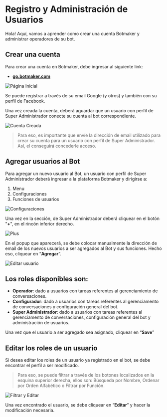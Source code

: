 # Registro y Administración de Usuarios

Hola! Aquí, vamos a aprender como crear una cuenta Botmaker y administrar operadores de su bot.

## Crear una cuenta

Para crear una cuenta en Botmaker, debe ingresar al siguiente link:

 - [**go.botmaker.com**](https://go.botmaker.com)

  ![Página Inicial](https://botmakeradmin.github.io/docs/es/imagenes/Captura%20de%20Tela%202018-08-13%20a%CC%80s%2016.45.30.png)
 
Se puede registrar a través de su email Google (y otros) y también con su perfil de Facebook.

Una vez creada la cuenta, deberá aguardar que un usuario con perfil de Super Administrador conecte su cuenta al bot correspondiente.

![Cuenta Creada](https://botmakeradmin.github.io/docs/es/imagenes/Captura%20de%20Tela%202018-08-13%20a%CC%80s%2016.46.00.png)

> Para eso, es importante que envíe la dirección de email utilizado para crear su cuenta para un usuario con perfil de Super Administrador. Así, el conseguirá concederle acceso.

## Agregar usuarios al Bot

Para agregar un nuevo usuario al Bot, un usuario con perfil de Super Administrador deberá ingresar a la plataforma Botmaker y dirigirse a:

1. Menu
2. Configuraciones
3. Funciones de usuarios
 
 
![Configuraciones](https://botmakeradmin.github.io/docs/es/imagenes/Captura%20de%20Tela%202018-08-13%20a%CC%80s%2016.05.22.png)

Una vez en la sección, de Super Administrador deberá cliquear en el botón "**+**", en el rincón inferior derecho.

![Plus](https://botmakeradmin.github.io/docs/es/imagenes/2018-08-13_16-06-29.png)

En el popup que aparecerá, se debe colocar manualmente la dirección de email de los nuevos usuarios a ser agregados al Bot y sus funciones. Hecho eso, cliquear en “**Agregar**”.

![Editar usuario](https://botmakeradmin.github.io/docs/es/imagenes/Captura%20de%20Tela%202018-08-13%20a%CC%80s%2016.08.04.png)

## Los roles disponibles son:

 - **Operador**: dado a usuarios con tareas referentes al gerenciamiento de conversaciones.
 - **Configurador**: dado a usuarios con tareas referentes al gerenciamento de conversaciones y configuración general del bot.
 - **Super Administrador**: dado a usuarios con tareas referentes al gerenciamento de conversaciones, configuración general del bot y administración de usuarios.

Una vez que el usuario a ser agregado sea asignado, cliquear en “**Save**”

## Editar los roles de un usuario

Si desea editar los roles de un usuario ya registrado en el bot, se debe encontrar el perfil a ser modificado.

> Para eso, se puede filtrar a través de los botones localizados en la esquina superior derecha, ellos son: Búsqueda por Nombre, Ordenar por Orden Alfabético o Filtrar por Función.

![Filtrar y Editar](https://botmakeradmin.github.io/docs/es/imagenes/2018-08-13_16-06-21.png)

Una vez encontrado el usuario, se debe cliquear en “**Editar**” y hacer la modificación necesaria.

<!--stackedit_data:
eyJoaXN0b3J5IjpbODU1OTAxNzE5LDQxNDA4MzAyOCwxMzcxMT
M0MzksMTc2OTc0MjIwMSwtNDkwMjU2MTk2LDE2MDA2NzUxNDMs
LTQ5MDI1NjE5Nl19
-->
<!--stackedit_data:
eyJoaXN0b3J5IjpbLTEyNDc3MDM4NzRdfQ==
-->
<!--stackedit_data:
eyJoaXN0b3J5IjpbMjk0ODc2NDY5XX0=
-->

